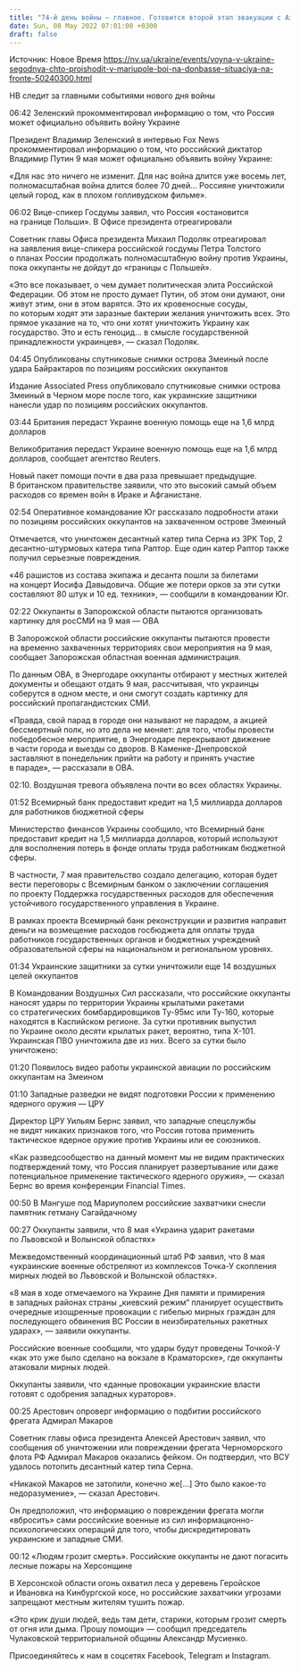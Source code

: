 ```yaml
---
title: "74-й день войны — главное. Готовится второй этап эвакуации с Азовстали, ВСУ уничтожили российские катера возле острова Змеиный"
date: Sun, 08 May 2022 07:01:00 +0300
draft: false
---
```

Источник: Новое Время https://nv.ua/ukraine/events/voyna-v-ukraine-segodnya-chto-proishodit-v-mariupole-boi-na-donbasse-situaciya-na-fronte-50240300.html


НВ следит за главными событиями нового дня войны

06:42 Зеленский прокомментировал информацию о том, что Россия может официально объявить войну Украине

Президент Владимир Зеленский в интервью Fox News прокомментировал информацию о том, что российский диктатор Владимир Путин 9 мая может официально объявить войну Украине:

«Для нас это ничего не изменит. Для нас война длится уже восемь лет, полномасштабная война длится более 70 дней… Россияне уничтожили целый город, как в плохом голливудском фильме».

06:02 Вице-спикер Госдумы заявил, что Россия «остановится на границе Польши». В Офисе президента отреагировали

Советник главы Офиса президента Михаил Подоляк отреагировал на заявления вице-спикера российской госдумы Петра Толстого о планах России продолжать полномасштабную войну против Украины, пока оккупанты не дойдут до «границы с Польшей».

«Это все показывает, о чем думает политическая элита Российской Федерации. Об этом не просто думает Путин, об этом они думают, они живут этим, они в этом варятся. Это их кровеносные сосуды, по которым ходят эти заразные бактерии желания уничтожить всех. Это прямое указание на то, что они хотят уничтожить Украину как государство. Это и есть геноцид… в смысле государственной принадлежности украинцев», — сказал Подоляк.

04:45 Опубликованы спутниковые снимки острова Змеиный после удара Байрактаров по позициям российских оккупантов

Издание Associated Press опубликовало спутниковые снимки острова Змеиный в Черном море после того, как украинские защитники нанесли удар по позициям российских оккупантов.

03:44 Британия передаст Украине военную помощь еще на 1,6 млрд долларов

Великобритания передаст Украине военную помощь еще на 1,6 млрд долларов, сообщает агентство Reuters.

Новый пакет помощи почти в два раза превышает предыдущие. В британском правительстве заявили, что это высокий самый объем расходов со времен войн в Ираке и Афганистане.

02:54 Оперативное командование Юг рассказало подробности атаки по позициям российских оккупантов на захваченном острове Змеиный

Отмечается, что уничтожен десантный катер типа Серна из ЗРК Тор, 2 десантно-штурмовых катера типа Раптор. Еще один катер Раптор также получил серьезные повреждения.

«46 рашистов из состава экипажа и десанта пошли за билетами на концерт Иосифа Давыдовича. Общие же потери орков за эти сутки составляют 80 штук и 10 ед. техники», — сообщили в командовании Юг.

02:22 Оккупанты в Запорожской области пытаются организовать картинку для росСМИ на 9 мая — ОВА

В Запорожской области российские оккупанты пытаются провести на временно захваченных территориях свои мероприятия на 9 мая, сообщает Запорожская областная военная администрация.

По данным ОВА, в Энергодаре оккупанты отбирают у местных жителей документы и обещают отдать 9 мая, рассчитывая, что украинцы соберутся в одном месте, и они смогут создать картинку для российский пропагандистских СМИ.

«Правда, свой парад в городе они называют не парадом, а акцией бессмертный полк, но это дела не меняет: для того, чтобы провести победобесное мероприятие, в Энергодаре перекрывают движение в части города и выезды со дворов. В Каменке-Днепровской заставляют в понедельник прийти на работу и принять участие в параде», — рассказали в ОВА.

02:10. Воздушная тревога объявлена почти во всех областях Украины.

01:52 Всемирный банк предоставит кредит на 1,5 миллиарда долларов для работников бюджетной сферы

Министерство финансов Украины сообщило, что Всемирный банк предоставит кредит на 1,5 миллиарда долларов, который используют для восполнения потерь в фонде оплаты труда работникам бюджетной сферы.

В частности, 7 мая правительство создало делегацию, которая будет вести переговоры с Всемирным банком о заключении соглашения по проекту Поддержка государственных расходов для обеспечения устойчивого государственного управления в Украине.

В рамках проекта Всемирный банк реконструкции и развития направит деньги на возмещение расходов госбюджета для оплаты труда работников государственных органов и бюджетных учреждений образовательной сферы на национальном и региональном уровнях.

01:34 Украинские защитники за сутки уничтожили еще 14 воздушных целей оккупантов

В Командовании Воздушных Сил рассказали, что российские оккупанты наносят удары по территории Украины крылатыми ракетами со стратегических бомбардировщиков Ту-95мс или Ту-160, которые находятся в Каспийском регионе. За сутки противник выпустил по Украине около десяти крылатых ракет, вероятно, типа Х-101. Украинская ПВО уничтожила две из них. Всего за сутки было уничтожено:

01:20 Появилось видео работы украинской авиации по российским оккупантам на Змеином

01:10 Западные разведки не видят подготовки России к применению ядерного оружия — ЦРУ

Директор ЦРУ Уильям Бернс заявил, что западные спецслужбы не видят никаких признаков того, что Россия готова применить тактическое ядерное оружие против Украины или ее союзников.

«Как разведсообщество на данный момент мы не видим практических подтверждений тому, что Россия планирует развертывание или даже потенциальное применение тактического ядерного оружия», — сказал Бернс во время конференции Financial Times.

00:50 В Мангуше под Мариуполем российские захватчики снесли памятник гетману Сагайдачному

00:27 Оккупанты заявили, что 8 мая «Украина ударит ракетами по Львовской и Волынской областях»

Межведомственный координационный штаб РФ заявил, что 8 мая «украинские военные обстреляют из комплексов Точка-У скопления мирных людей во Львовской и Волынской областях».

«8 мая в ходе отмечаемого на Украине Дня памяти и примирения в западных районах страны „киевский режим“ планирует осуществить очередные изощренные провокации с гибелью мирных граждан для последующего обвинения ВС России в неизбирательных ракетных ударах», — заявили оккупанты.

Российские военные сообщили, что удары будут проведены Точкой-У «как это уже было сделано на вокзале в Краматорске», где оккупанты атаковали мирных людей.

Оккупанты заявили, что «данные провокации украинские власти готовят с одобрения западных кураторов».

00:25 Арестович опроверг информацию о подбитии российского фрегата Адмирал Макаров

Советник главы офиса президента Алексей Арестович заявил, что сообщения об уничтожении или повреждении фрегата Черноморского флота РФ Адмирал Макаров оказались фейком. Он подтвердил, что ВСУ удалось потопить десантный катер типа Серна.

«Никакой Макаров не затопили, конечно же[…] Это было какое-то недоразумение», — сказал Арестович.

Он предположил, что информацию о повреждении фрегата могли «вбросить» сами российские военные из сил информационно-психологических операций для того, чтобы дискредитировать украинские и западные СМИ.

00:12 «Людям грозит смерть». Российские оккупанты не дают погасить лесные пожары на Херсонщине

В Херсонской области огонь охватил леса у деревень Геройское и Ивановка на Кинбургской косе, но российские захватчики угрозами запрещают местным жителям тушить пожар.

«Это крик души людей, ведь там дети, старики, которым грозит смерть от огня или дыма. Прошу помощи» — сообщил председатель Чулаковской территориальной общины Александр Мусиенко.

Присоединяйтесь к нам в соцсетях Facebook, Telegram и Instagram.
